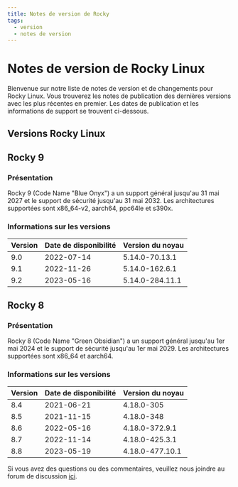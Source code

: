 ```yaml
---
title: Notes de version de Rocky
tags:
  - version
  - notes de version
---
```


# Notes de version de Rocky Linux

Bienvenue sur notre liste de notes de version et de changements pour Rocky Linux. Vous trouverez les notes de publication des dernières versions avec les plus récentes en premier. Les dates de publication et les informations de support se trouvent ci-dessous.

## Versions Rocky Linux

## Rocky 9

### Présentation

Rocky 9 (Code Name "Blue Onyx") a un support général jusqu'au 31 mai 2027 et le support de sécurité jusqu'au 31 mai 2032. Les architectures supportées sont x86_64-v2, aarch64, ppc64le et s390x.

### Informations sur les versions

| Version | Date de disponibilité | Version du noyau |
| ------- | --------------------- | ---------------- |
| 9.0     | 2022-07-14            | 5.14.0-70.13.1   |
| 9.1     | 2022-11-26            | 5.14.0-162.6.1   |
| 9.2     | 2023-05-16            | 5.14.0-284.11.1  |

## Rocky 8

### Présentation

Rocky 8 (Code Name "Green Obsidian") a un support général jusqu'au 1er mai 2024 et le support de sécurité jusqu'au 1er mai 2029. Les architectures supportées sont x86_64 et aarch64.

### Informations sur les versions

| Version | Date de disponibilité | Version du noyau |
| ------- | --------------------- | ---------------- |
| 8.4     | 2021-06-21            | 4.18.0-305       |
| 8.5     | 2021-11-15            | 4.18.0-348       |
| 8.6     | 2022-05-16            | 4.18.0-372.9.1   |
| 8.7     | 2022-11-14            | 4.18.0-425.3.1   |
| 8.8     | 2023-05-19            | 4.18.0-477.10.1  |

Si vous avez des questions ou des commentaires, veuillez nous joindre au forum de discussion [ici](https://chat.rockylinux.org/rocky-linux/channels/documentation).
